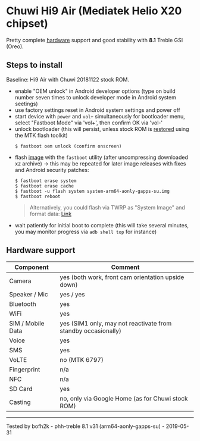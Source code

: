 # Chuwi Hi9 Air (Mediatek Helio X20 chipset)

Pretty complete [hardware](https://forum.xda-developers.com/general/device-reviews-and-information/chuwi-hi9-air-64gb-mt6797-x20-deca-core-t3775682) support and good stability with **8.1** Treble GSI (Oreo).

## Steps to install

Baseline: Hi9 Air with Chuwi 20181122 stock ROM.
* enable "OEM unlock" in Android developer options (type on build number seven times to unlock developer mode in Android system seetings)
* use factory settings reset in Android system settings and power off
* start device with `power` and `vol+` simultaneously for bootloader menu, select "Fastboot Mode" via 'vol+', then confirm OK via 'vol-'
* unlock bootloader (this will persist, unless stock ROM is [restored](https://forum.xda-developers.com/general/device-reviews-and-information/chuwi-hi9-air-64gb-mt6797-x20-deca-core-t3775682) using the MTK flash toolkit)
    ```
    $ fastboot oem unlock (confirm onscreen)
    ```
* flash [image](https://github.com/phhusson/treble_experimentations/releases) with the `fastboot` utility (after uncompressing downloaded xz archive) -> this may be repeated for later image releases with fixes and Android security patches:
    ```
    $ fastboot erase system
    $ fastboot erase cache
    $ fastboot -u flash system system-arm64-aonly-gapps-su.img
    $ fastboot reboot
    ```
     > Alternatively, you could flash via TWRP as "System Image" and format data: [Link](https://www.xda-developers.com/flash-generic-system-image-project-treble-device/)
* wait patiently for initial boot to complete (this will take several minutes, you may monitor progress via `adb shell top` for instance) 

## Hardware support

| Component                 |      Comment                                              |
|---------------------------|-----------------------------------------------------------|
| Camera                    | yes (both work, front cam orientation upside down)        |
| Speaker / Mic             | yes / yes                                                 |
| Bluetooth                 | yes                                                       |
| WiFi                      | yes                                                       |
| SIM / Mobile Data         | yes (SIM1 only, may not reactivate from standby occasionally)|
| Voice                     | yes                                                       |
| SMS                       | yes                                                       |
| VoLTE                     | no (MTK 6797)                                             |
| Fingerprint               | n/a                                                       |
| NFC                       | n/a                                                       |
| SD Card                   | yes                                                       |
| Casting                   | no, only via Google Home (as for Chuwi stock ROM)         |
---

Tested by bofh2k - phh-treble 8.1 v31 (arm64-aonly-gapps-su) - 2019-05-31